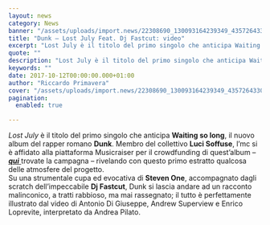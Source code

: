 ```yaml
---
layout: news
category: News
banner: "/assets/uploads/import.news/22308690_130093164239349_4357264330237668986_n.jpg"
title: "Dunk – Lost July Feat. Dj Fastcut: video"
excerpt: "Lost July è il titolo del primo singolo che anticipa Waiting so long, il nuovo album del rapper romano Dunk. Membro del collettivo Luci Soffuse, l’mc si è affidato alla piattaforma Musicraiser per il crowdfunding di quest’album – qui trovate la campagna – rivelando con questo primo estratto qualcosa delle atmosfere del progetto. Su una [&hellip"
quote: ""
description: "Lost July è il titolo del primo singolo che anticipa Waiting so long, il nuovo album del rapper romano Dunk. Membro del collettivo Luci Soffuse, l’mc si è affidato alla piattaforma Musicraiser per il crowdfunding di quest’album – qui trovate la campagna – rivelando con questo primo estratto qualcosa delle atmosfere del progetto. Su una [&hellip"
keywords: ""
date: 2017-10-12T00:00:00.000+01:00
author: "Riccardo Primavera"
cover: "/assets/uploads/import.news/22308690_130093164239349_4357264330237668986_n.jpg"
pagination:
  enabled: true

---
```


_Lost July_ è il titolo del primo singolo che anticipa **Waiting so long**, il nuovo album del rapper romano **Dunk**. Membro del collettivo **Luci Soffuse**, l’mc si è affidato alla piattaforma Musicraiser per il crowdfunding di quest’album – [**_qui_** ](https://www.musicraiser.com/projects/8640-waiting-so-long)trovate la campagna – rivelando con questo primo estratto qualcosa delle atmosfere del progetto.  
Su una strumentale cupa ed evocativa di **Steven One**, accompagnato dagli scratch dell’impeccabile **Dj Fastcut**, Dunk si lascia andare ad un racconto malinconico, a tratti rabbioso, ma mai rassegnato; il tutto è perfettamente illustrato dal video di Antonio Di Giuseppe, Andrew Superview e Enrico Loprevite, interpretato da Andrea Pilato.